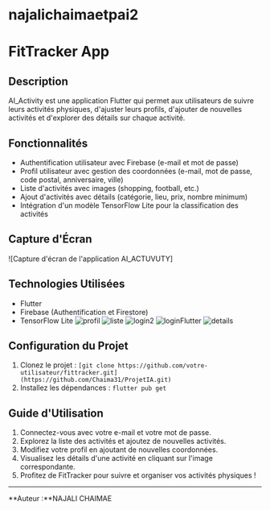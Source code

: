 # najalichaimaetpai2

# FitTracker App

## Description
AI_Activity est une application Flutter qui permet aux utilisateurs de suivre leurs activités physiques, d'ajuster leurs profils, d'ajouter de nouvelles activités et d'explorer des détails sur chaque activité.

## Fonctionnalités
- Authentification utilisateur avec Firebase (e-mail et mot de passe)
- Profil utilisateur avec gestion des coordonnées (e-mail, mot de passe, code postal, anniversaire, ville)
- Liste d'activités avec images (shopping, football, etc.)
- Ajout d'activités avec détails (catégorie, lieu, prix, nombre minimum)
- Intégration d'un modèle TensorFlow Lite pour la classification des activités

## Capture d'Écran
![Capture d'écran de l'application AI_ACTUVUTY]

## Technologies Utilisées
- Flutter
- Firebase (Authentification et Firestore)
- TensorFlow Lite
![profil](https://github.com/Chaima31/ProjetIA/assets/66256999/7b2ed653-74b3-4402-94fc-2ed63275609a)
![liste](https://github.com/Chaima31/ProjetIA/assets/66256999/22b85e6e-a893-4813-ad44-1c8115cf7fed)
![login2](https://github.com/Chaima31/ProjetIA/assets/66256999/552755a8-8d0e-43e8-946a-11d2df4b199a)
![loginFlutter](https://github.com/Chaima31/ProjetIA/assets/66256999/cc628b7c-8550-4603-a614-c3e2800db7ed)
![details](https://github.com/Chaima31/ProjetIA/assets/66256999/56899076-fa31-4c13-9066-58f0a0fcabf2)
## Configuration du Projet
1. Clonez le projet : `[git clone https://github.com/votre-utilisateur/fittracker.git](https://github.com/Chaima31/ProjetIA.git)`
2. Installez les dépendances : `flutter pub get`

## Guide d'Utilisation
1. Connectez-vous avec votre e-mail et votre mot de passe.
2. Explorez la liste des activités et ajoutez de nouvelles activités.
3. Modifiez votre profil en ajoutant de nouvelles coordonnées.
4. Visualisez les détails d'une activité en cliquant sur l'image correspondante.
5. Profitez de FitTracker pour suivre et organiser vos activités physiques !


---
**Auteur :**NAJALI CHAIMAE

